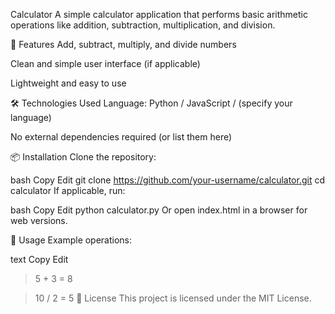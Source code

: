 Calculator
A simple calculator application that performs basic arithmetic operations like addition, subtraction, multiplication, and division.

🚀 Features
Add, subtract, multiply, and divide numbers

Clean and simple user interface (if applicable)

Lightweight and easy to use

🛠️ Technologies Used
Language: Python / JavaScript / (specify your language)

No external dependencies required (or list them here)

📦 Installation
Clone the repository:

bash
Copy
Edit
git clone https://github.com/your-username/calculator.git
cd calculator
If applicable, run:

bash
Copy
Edit
python calculator.py
Or open index.html in a browser for web versions.

🧪 Usage
Example operations:

text
Copy
Edit
> 5 + 3
= 8

> 10 / 2
= 5
📄 License
This project is licensed under the MIT License.
